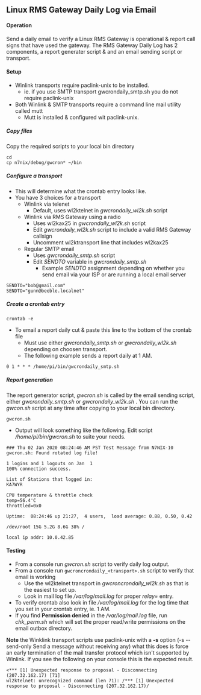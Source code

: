 ## Linux RMS Gateway Daily Log via Email

#### Operation

Send a daily email to verify a Linux RMS Gateway is operational &
report call signs that have used the gateway.  The RMS Gateway Daily
Log has 2 components, a report generater script & and an email sending
script or transport.

#### Setup

* Winlink transports require paclink-unix to be installed.
  * ie. if you use SMTP transport gwcrondaily_smtp.sh you do not require paclink-unix
* Both Winlink & SMTP transports require a command line mail utility called mutt
  * Mutt is installed & configured wit paclink-unix.

##### Copy files
Copy the required scripts to your local bin directory
```
cd
cp n7nix/debug/gwcron* ~/bin
```
##### Configure a transport

* This will determine what the crontab entry looks like.
* You have 3 choices for a transport
  * Winlink via telenet
    * Default, uses wl2ktelnet in _gwcrondaily_wl2k.sh_ script
  * Winlink via RMS Gateway using a radio
    * Uses wl2kax25 in _gwcrondaily_wl2k.sh_ script
    * Edit _gwcrondaily_wl2k.sh_ script to include a valid RMS Gateway callsign
    * Uncomment wl2ktransport line that includes wl2kax25
  * Regular SMTP email
    * Uses _gwcrondaily_smtp.sh_ script
    * Edit _SENDTO_ variable in _gwcrondaily_smtp.sh_
      * Example _SENDTO_ assignment depending on whether you send email via your ISP or are running a local email server
```
SENDTO="bob@gmail.com"
SENDTO="gunn@beeble.localnet"
```

##### Create a crontab entry

```
crontab -e
```
* To email a report daily cut & paste this line to the bottom of the crontab file
  * Must use either _gwcrondaily_smtp.sh_ or _gwcrondaily_wl2k.sh_ depending on choosen transport.
  * The following example sends a report daily at 1 AM.
```
0 1 * * * /home/pi/bin/gwcrondaily_smtp.sh
```

##### Report generation

The report generator script, _gwcron.sh_ is called by the email
sending script, either _gwcrondaily_smtp.sh_ or _gwcrondaily_wl2k.sh_
. You can run the _gwcon.sh_ script at any time after copying to your local bin
directory.


```
gwcron.sh
```

* Output will look something like the following. Edit script
_/home/pi/bin/gwcron.sh_ to suite your needs.


```
### Thu 02 Jan 2020 08:24:46 AM PST Test Message from N7NIX-10
gwcron.sh: Found rotated log file!

1 logins and 1 logouts on Jan  1
100% connection success.

List of Stations that logged in:
KA7WYR

CPU temperature & throttle check
temp=56.4'C
throttled=0x0

Uptime:  08:24:46 up 21:27,  4 users,  load average: 0.88, 0.50, 0.42

/dev/root 15G 5.2G 8.6G 38% /

local ip addr: 10.0.42.85
```

#### Testing

* From a console run _gwcron.sh_ script to verify daily log output.
* From a console run ```gwcroncrondaily_<transport>.sh``` script to verify that email is working
  * Use the wl2ktelnet transport in _gwcroncrondaily_wl2k.sh_ as that is the easiest to set up.
  * Look in mail log file _/var/log/mail.log_ for proper _relay=_ entry.
* To verify crontab also look in file _/var/log/mail.log_ for the log time that you set in your crontab entry, ie. 1 AM.
* If you find __Permission denied__ in the _/var/log/mail.log_ file, run _chk_perm.sh_ which will set the proper read/write permissions on the email outbox directory.

__Note__ the Winklink transport scripts use paclink-unix with a __-s__
option (-s --send-only Send a message without receiving any) what this does is force an early termination of the mail transfer protocol
which isn't supported by Winlink. If you see the following on your console this is the expected result.
```
<*** [1] Unexpected response to proposal - Disconnecting (207.32.162.17) [71]
wl2ktelnet: unrecognized command (len 71): /*** [1] Unexpected response to proposal - Disconnecting (207.32.162.17)/
```
